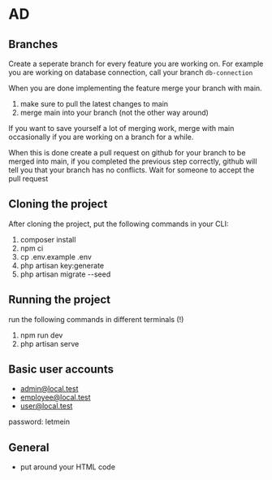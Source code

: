 # AD

## Branches
Create a seperate branch for every feature you are working on.
For example you are working on database connection, call your branch `db-connection`

When you are done implementing the feature merge your branch with main.
1. make sure to pull the latest changes to main
2. merge main into your branch (not the other way around)

If you want to save yourself a lot of merging work, merge with main occasionally if you are working on a branch for a while.

When this is done create a pull request on github for your branch to be merged into main, if you completed the previous step correctly,
github will tell you that your branch has no conflicts. Wait for someone to accept the pull request

## Cloning the project
After cloning the project, put the following commands in your CLI:
1. composer install
2. npm ci
2. cp .env.example .env
3. php artisan key:generate
4. php artisan migrate --seed

## Running the project
run the following commands in different terminals (!)
1. npm run dev
2. php artisan serve

## Basic user accounts
- admin@local.test
- employee@local.test
- user@local.test

password: letmein

## General

- put <x-app-layout> </x-app-layout> around your HTML code

 

